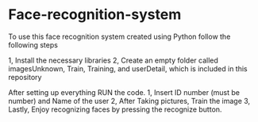 # Face-recognition-system

To use this face recognition system created using Python follow the following steps

1, Install the necessary libraries 
2, Create an empty folder called imagesUnknown, Train, Training, and userDetail, which 
   is included in this repository 

After setting up everything RUN the code. 
1, Insert ID number (must be number) and Name of the user
2, After Taking pictures, Train the image
3, Lastly, Enjoy recognizing faces by pressing the recognize button.



